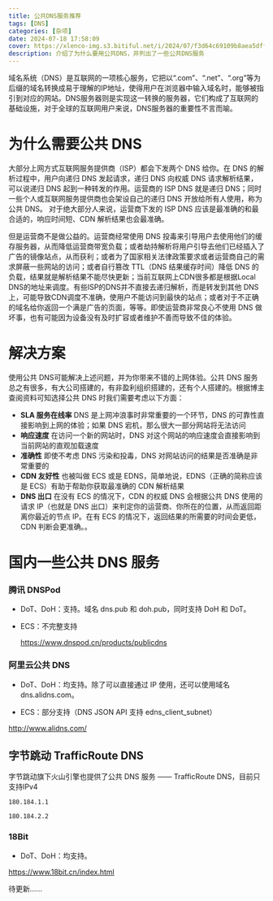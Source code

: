 ```yaml
---
title: 公共DNS服务推荐
tags: [DNS]
categories: [杂项]
date: 2024-07-18 17:58:09
cover: https://xlenco-img.s3.bitiful.net/i/2024/07/f3d64c69109b8aea5dff3569dc2bb92c.webp
description: 介绍了为什么要用公共DNS，并列出了一些公共DNS服务
---
```


域名系统（DNS）是互联网的一项核心服务，它把以“.com”、“.net”、“.org”等为后缀的域名转换成易于理解的IP地址，使得用户在浏览器中输入域名时，能够被指引到对应的网站。DNS服务器则是实现这一转换的服务器，它们构成了互联网的基础设施，对于全球的互联网用户来说，DNS服务器的重要性不言而喻。

# 为什么需要公共 DNS

大部分上网方式互联网服务提供商（ISP）都会下发两个 DNS 给你。在 DNS 的解析过程中，用户向递归 DNS 发起请求，递归 DNS 向权威 DNS 请求解析结果，可以说递归 DNS 起到一种转发的作用。运营商的 ISP DNS 就是递归 DNS；同时一些个人或互联网服务提供商也会架设自己的递归 DNS 开放给所有人使用，称为公共 DNS。 对于绝大部分人来说，运营商下发的 ISP DNS 应该是最准确的和最合适的，响应时间短、CDN 解析结果也会最准确。

但是运营商不是做公益的。运营商经常使用 DNS 投毒来引导用户去使用他们的缓存服务器，从而降低运营商带宽负载；或者劫持解析将用户引导去他们已经插入了广告的镜像站点，从而获利；或者为了国家相关法律政策要求或者运营商自己的需求屏蔽一些网站的访问；或者自行篡改 TTL（DNS 结果缓存时间）降低 DNS 的负载，结果就是解析结果不能尽快更新；当前互联网上CDN很多都是根据Local DNS的地址来调度。有些ISP的DNS并不直接去递归解析，而是转发到其他 DNS上，可能导致CDN调度不准确，使用户不能访问到最快的站点；或者对于不正确的域名给你返回一个满是广告的页面，等等。即使运营商非常良心不使用 DNS 做坏事，也有可能因为设备没有及时扩容或者维护不善而导致不佳的体验。

# 解决方案

使用公共 DNS可能解决上述问题，并为你带来不错的上网体验。公共 DNS 服务总之有很多，有大公司搭建的，有非盈利组织搭建的，还有个人搭建的。根据博主查阅资料可知选择公共 DNS 时我们需要考虑以下方面：

- **SLA 服务在线率** DNS 是上网冲浪事时非常重要的一个环节，DNS 的可靠性直接影响到上网的体验；如果 DNS 宕机，那么很大一部分网站将无法访问 
- **响应速度** 在访问一个新的网站时，DNS 对这个网站的响应速度会直接影响到当前网站的直观加载速度 
- **准确性** 即使不考虑 DNS 污染和投毒，DNS 对网站访问的结果是否准确是非常重要的 
- **CDN 友好性** 也被叫做 ECS 或是 EDNS，简单地说，EDNS（正确的简称应该是 ECS）有助于帮助你获取最准确的 CDN 解析结果 
-  **DNS 出口** 在没有 ECS 的情况下，CDN 的权威 DNS 会根据公共 DNS 使用的请求 IP（也就是 DNS 出口）来判定你的运营商、你所在的位置，从而返回距离你最近的节点 IP。在有 ECS 的情况下，返回结果的所需要的时间会更低，CDN 判断会更准确。。

# 国内一些公共 DNS 服务

### 腾讯 DNSPod

- DoT、DoH：支持。域名 dns.pub 和 doh.pub，同时支持 DoH 和 DoT。

- ECS：不完整支持

  https://www.dnspod.cn/products/publicdns

### 阿里云公共 DNS

- DoT、DoH：均支持。除了可以直接通过 IP 使用，还可以使用域名 dns.alidns.com。 

- ECS：部分支持（DNS JSON API 支持 edns_client_subnet）

 http://www.alidns.com/
 
 ## 字节跳动 TrafficRoute DNS
字节跳动旗下火山引擎也提供了公共 DNS 服务 —— TrafficRoute DNS，目前只支持IPv4

`180.184.1.1`

`180.184.2.2`



### 18Bit

- DoT、DoH：均支持。

https://www.18bit.cn/index.html

待更新......
